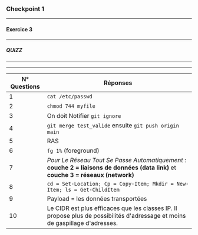 ### Checkpoint 1
***
#### Exercice 3 
***
##### **QUIZZ** 

***
***

|  N° Questions | Réponses |
| --------- | -------- |
| 1 | ```cat /etc/passwd``` |
| 2 | ```chmod 744 myfile``` |
| 3 | On doit Notifier ```git ignore``` |
| 4 | ```git merge test_valide``` ensuite ```git push origin main``` | 
| 5 | RAS |
| 6 | ``` fg 1% ``` (foreground) |
| 7 | _Pour Le Réseau Tout Se Passe Automatiquement_ : **couche 2 = liaisons de données (data link)** et **couche 3 = réseaux (network)** |
| 8 | ```cd = Set-Location; Cp = Copy-Item; Mkdir = New-Item; ls = Get-ChildItem``` |
| 9 | Payload = les données transportées |
| 10 | Le CIDR est plus efficaces que les classes IP. Il propose plus de possibilités d'adressage et moins de gaspillage d'adresses. |
